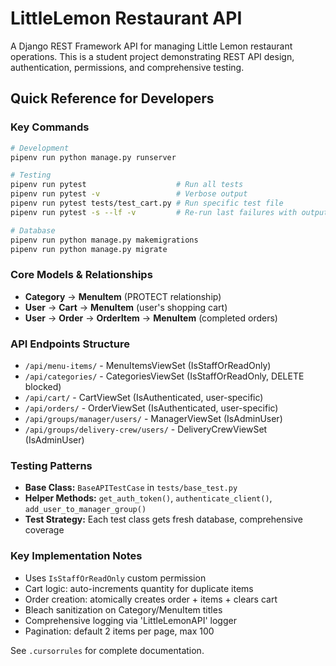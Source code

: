 # LittleLemon Restaurant API

A Django REST Framework API for managing Little Lemon restaurant operations. This is a student project demonstrating REST API design, authentication, permissions, and comprehensive testing.

## Quick Reference for Developers

### Key Commands
```bash
# Development
pipenv run python manage.py runserver

# Testing
pipenv run pytest                    # Run all tests
pipenv run pytest -v                 # Verbose output
pipenv run pytest tests/test_cart.py # Run specific test file
pipenv run pytest -s --lf -v         # Re-run last failures with output

# Database
pipenv run python manage.py makemigrations
pipenv run python manage.py migrate
```

### Core Models & Relationships
- **Category** → **MenuItem** (PROTECT relationship)
- **User** → **Cart** → **MenuItem** (user's shopping cart)
- **User** → **Order** → **OrderItem** → **MenuItem** (completed orders)

### API Endpoints Structure
- `/api/menu-items/` - MenuItemsViewSet (IsStaffOrReadOnly)
- `/api/categories/` - CategoriesViewSet (IsStaffOrReadOnly, DELETE blocked)
- `/api/cart/` - CartViewSet (IsAuthenticated, user-specific)
- `/api/orders/` - OrderViewSet (IsAuthenticated, user-specific)
- `/api/groups/manager/users/` - ManagerViewSet (IsAdminUser)
- `/api/groups/delivery-crew/users/` - DeliveryCrewViewSet (IsAdminUser)

### Testing Patterns
- **Base Class:** `BaseAPITestCase` in `tests/base_test.py`
- **Helper Methods:** `get_auth_token()`, `authenticate_client()`, `add_user_to_manager_group()`
- **Test Strategy:** Each test class gets fresh database, comprehensive coverage

### Key Implementation Notes
- Uses `IsStaffOrReadOnly` custom permission
- Cart logic: auto-increments quantity for duplicate items
- Order creation: atomically creates order + items + clears cart
- Bleach sanitization on Category/MenuItem titles
- Comprehensive logging via 'LittleLemonAPI' logger
- Pagination: default 2 items per page, max 100

See `.cursorrules` for complete documentation.